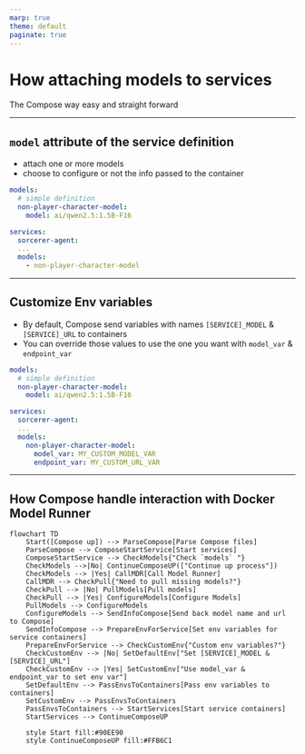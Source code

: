 ```yaml
---
marp: true
theme: default
paginate: true
---
```


# How attaching models to services
The Compose way easy and straight forward

---
## `model` attribute of the service definition
- attach one or more models
- choose to configure or not the info passed to the container

```yaml
models:
  # simple definition
  non-player-character-model:
    model: ai/qwen2.5:1.5B-F16

services:
  sorcerer-agent:
  ...
  models:
    - non-player-character-model
```
---
## Customize Env variables
- By default, Compose send variables with names `[SERVICE]_MODEL` & `[SERVICE]_URL` to containers
- You can override those values to use the one you want with `model_var` & `endpoint_var`

```yaml
models:
  # simple definition
  non-player-character-model:
    model: ai/qwen2.5:1.5B-F16

services:
  sorcerer-agent:
  ...
  models:
    non-player-character-model:
      model_var: MY_CUSTOM_MODEL_VAR
      endpoint_var: MY_CUSTOM_URL_VAR
```

---
## How Compose handle interaction with Docker Model Runner

```mermaid
flowchart TD
    Start([Compose up]) --> ParseCompose[Parse Compose files]
    ParseCompose --> ComposeStartService[Start services]
    ComposeStartService --> CheckModels{"Check `models` "}
    CheckModels -->|No| ContinueComposeUP(["Continue up process"])
    CheckModels --> |Yes| CallMDR[Call Model Runner]
    CallMDR --> CheckPull{"Need to pull missing models?"}
    CheckPull --> |No| PullModels[Pull models]
    CheckPull --> |Yes| ConfigureModels[Configure Models]
    PullModels --> ConfigureModels
    ConfigureModels --> SendInfoCompose[Send back model name and url to Compose]
    SendInfoCompose --> PrepareEnvForService[Set env variables for service containers]
    PrepareEnvForService --> CheckCustomEnv{"Custom env variables?"}
    CheckCustomEnv --> |No| SetDefaultEnv["Set [SERVICE]_MODEL & [SERVICE]_URL"]
    CheckCustomEnv --> |Yes| SetCustomEnv["Use model_var & endpoint_var to set env var"]
    SetDefaultEnv --> PassEnvsToContainers[Pass env variables to containers]
    SetCustomEnv --> PassEnvsToContainers
    PassEnvsToContainers --> StartServices[Start service containers]
    StartServices --> ContinueComposeUP
    
    style Start fill:#90EE90
    style ContinueComposeUP fill:#FFB6C1
```